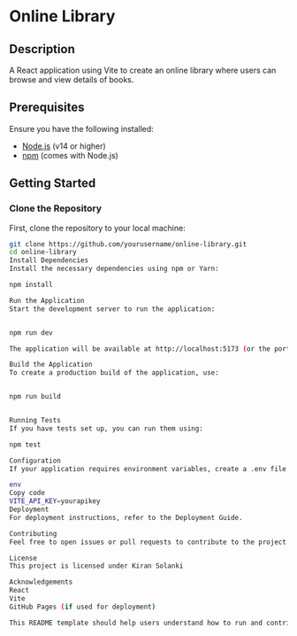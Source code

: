 # Online Library

## Description

A React application using Vite to create an online library where users can browse and view details of books.

## Prerequisites

Ensure you have the following installed:

- [Node.js](https://nodejs.org/) (v14 or higher)
- [npm](https://www.npmjs.com/) (comes with Node.js) 

## Getting Started

### Clone the Repository

First, clone the repository to your local machine:

```bash
git clone https://github.com/yourusername/online-library.git
cd online-library
Install Dependencies
Install the necessary dependencies using npm or Yarn:

npm install

Run the Application
Start the development server to run the application:


npm run dev

The application will be available at http://localhost:5173 (or the port specified in your vite.config.js).

Build the Application
To create a production build of the application, use:


npm run build


Running Tests
If you have tests set up, you can run them using:

npm test

Configuration
If your application requires environment variables, create a .env file in the root directory and add the necessary variables. Example:

env
Copy code
VITE_API_KEY=yourapikey
Deployment
For deployment instructions, refer to the Deployment Guide.

Contributing
Feel free to open issues or pull requests to contribute to the project.

License
This project is licensed under Kiran Solanki

Acknowledgements
React
Vite
GitHub Pages (if used for deployment)

This README template should help users understand how to run and contribute to your project effectively.



